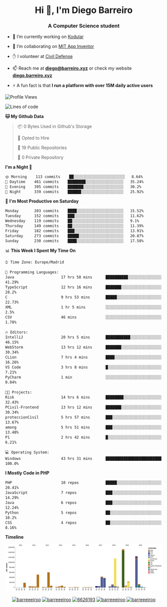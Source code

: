 <h1 align="center">Hi 👋, I'm Diego Barreiro</h1>
<h3 align="center">A Computer Science student</h3>

- 🔭 I’m currently working on [Kodular](https://www.kodular.io)

- 👯 I’m collaborating on [MIT App Inventor](https://github.com/mit-cml/appinventor-sources)

- ✋ I volunteer at [Civil Defense](https://proteccioncivil.sdc.gal)

- 📫 Reach me at **diego@barreiro.xyz** or check my website **[diego.barreiro.xyz](https://diego.barreiro.xyz)**

- ⚡ A fun fact is that **I run a platform with over 15M daily active users**

<!--START_SECTION:waka-->
![Profile Views](http://img.shields.io/badge/Profile%20Views-20-blue)

![Lines of code](https://img.shields.io/badge/From%20Hello%20World%20I%27ve%20Written-14.6%20million%20lines%20of%20code-blue)

**🐱 My Github Data** 

> 📦 0 Bytes Used in Github's Storage 
 > 
> 💼 Opted to Hire
 > 
> 📜 19 Public Repositories
 > 
> 🔑 0 Private Repository 
 > 
**I'm a Night 🦉** 

```text
🌞 Morning    113 commits    ██░░░░░░░░░░░░░░░░░░░░░░░   8.64% 
🌆 Daytime    461 commits    ████████░░░░░░░░░░░░░░░░░   35.24% 
🌃 Evening    395 commits    ███████░░░░░░░░░░░░░░░░░░   30.2% 
🌙 Night      339 commits    ██████░░░░░░░░░░░░░░░░░░░   25.92%

```
📅 **I'm Most Productive on Saturday** 

```text
Monday       203 commits    ████░░░░░░░░░░░░░░░░░░░░░   15.52% 
Tuesday      152 commits    ███░░░░░░░░░░░░░░░░░░░░░░   11.62% 
Wednesday    119 commits    ██░░░░░░░░░░░░░░░░░░░░░░░   9.1% 
Thursday     149 commits    ██░░░░░░░░░░░░░░░░░░░░░░░   11.39% 
Friday       182 commits    ███░░░░░░░░░░░░░░░░░░░░░░   13.91% 
Saturday     273 commits    █████░░░░░░░░░░░░░░░░░░░░   20.87% 
Sunday       230 commits    ████░░░░░░░░░░░░░░░░░░░░░   17.58%

```


📊 **This Week I Spent My Time On** 

```text
⌚︎ Time Zone: Europe/Madrid

💬 Programming Languages: 
Java                     17 hrs 58 mins      ██████████░░░░░░░░░░░░░░░   41.29% 
TypeScript               12 hrs 16 mins      ███████░░░░░░░░░░░░░░░░░░   28.2% 
C                        9 hrs 53 mins       █████░░░░░░░░░░░░░░░░░░░░   22.73% 
XML                      1 hr 5 mins         ░░░░░░░░░░░░░░░░░░░░░░░░░   2.5% 
CSV                      46 mins             ░░░░░░░░░░░░░░░░░░░░░░░░░   1.78%

🔥 Editors: 
IntelliJ                 20 hrs 5 mins       ███████████░░░░░░░░░░░░░░   46.15% 
WebStorm                 13 hrs 12 mins      ███████░░░░░░░░░░░░░░░░░░   30.34% 
CLion                    7 hrs 4 mins        ████░░░░░░░░░░░░░░░░░░░░░   16.26% 
VS Code                  3 hrs 8 mins        █░░░░░░░░░░░░░░░░░░░░░░░░   7.21% 
PyCharm                  1 min               ░░░░░░░░░░░░░░░░░░░░░░░░░   0.04%

🐱‍💻 Projects: 
Risk                     14 hrs 6 mins       ████████░░░░░░░░░░░░░░░░░   32.43% 
PCivil-Frontend          13 hrs 12 mins      ███████░░░░░░░░░░░░░░░░░░   30.34% 
proteccionCivil          5 hrs 57 mins       ███░░░░░░░░░░░░░░░░░░░░░░   13.67% 
among                    5 hrs 51 mins       ███░░░░░░░░░░░░░░░░░░░░░░   13.48% 
P1                       2 hrs 42 mins       █░░░░░░░░░░░░░░░░░░░░░░░░   6.21%

💻 Operating System: 
Windows                  43 hrs 31 mins      █████████████████████████   100.0%

```

**I Mostly Code in PHP** 

```text
PHP                      10 repos            █████░░░░░░░░░░░░░░░░░░░░   20.41% 
JavaScript               7 repos             ███░░░░░░░░░░░░░░░░░░░░░░   14.29% 
Java                     6 repos             ███░░░░░░░░░░░░░░░░░░░░░░   12.24% 
Python                   5 repos             ██░░░░░░░░░░░░░░░░░░░░░░░   10.2% 
CSS                      4 repos             ██░░░░░░░░░░░░░░░░░░░░░░░   8.16%

```


**Timeline**

![Chart not found](https://github.com/barreeeiroo/barreeeiroo/blob/master/charts/bar_graph.png) 


<!--END_SECTION:waka-->

<p align="center">
<a href="https://twitter.com/barreeeiroo" target="blank"><img align="center" src="https://cdn.jsdelivr.net/npm/simple-icons@3.0.1/icons/twitter.svg" alt="barreeeiroo" height="20" width="20" /></a>
<a href="https://linkedin.com/in/barreeeiroo" target="blank"><img align="center" src="https://cdn.jsdelivr.net/npm/simple-icons@3.0.1/icons/linkedin.svg" alt="barreeeiroo" height="20" width="20" /></a>
<a href="https://stackoverflow.com/users/6626193" target="blank"><img align="center" src="https://cdn.jsdelivr.net/npm/simple-icons@3.0.1/icons/stackoverflow.svg" alt="6626193" height="20" width="20" /></a>
<a href="https://fb.com/barreeeiroo" target="blank"><img align="center" src="https://cdn.jsdelivr.net/npm/simple-icons@3.0.1/icons/facebook.svg" alt="barreeeiroo" height="20" width="20" /></a>
<a href="https://instagram.com/barreeeiroo" target="blank"><img align="center" src="https://cdn.jsdelivr.net/npm/simple-icons@3.0.1/icons/instagram.svg" alt="barreeeiroo" height="20" width="20" /></a>
</p>
